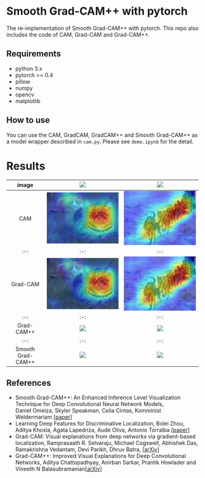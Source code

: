 # Smooth Grad-CAM++ with pytorch
The re-implementation of Smooth Grad-CAM++ with pytorch.
This repo also includes the code of CAM, Grad-CAM and Grad-CAM++.

## Requirements
* python 3.x
* pytorch >= 0.4
* pillow
* numpy
* opencv
* matplotlib

## How to use
You can use the CAM, GradCAM, GradCAM++ and Smooth Grad-CAM++ as a model wrapper described in `cam.py`.
Please see `demo.ipynb` for the detail.

# Results
|image|![](results/tigercat.jpg)|![](samples/dogsled.jpg)|
|:-:|:-:|:-:|
|CAM|![](sample/tiger_cat_cam.png)|![](sample/dogsled_dog_sled_dog_sleigh_cam.png)|
|:-:|:-:|:-:|
|Grad-CAM|![](sample/tiger_cat_gradcam.png)|![](sample/dogsled_dog_sled_dog_sleigh_gradcam.png)|
|:-:|:-:|:-:|
|Grad-CAM++|![](tiger_cat_gradcampp.png)|![](samples/dogsled_dog_sled_dog_sleigh_gradcampp.png)|
|:-:|:-:|:-:|
|Smooth Grad-CAM++|![](tiger_cat_smoothgradcampp.png)|![](samples/dogsled_dog_sled_dog_sleigh_smoothgradcampp.png)|

## References
* Smooth Grad-CAM++: An Enhanced Inference Level Visualization Technique for Deep Convolutional Neural Network Models,  
  Daniel Omeiza, Skyler Speakman, Celia Cintas, Komminist Weldermariam [[paper](https://arxiv.org/abs/1908.01224)]
* Learning Deep Features for Discriminative Localization, 
  Bolei Zhou, Aditya Khosla, Agata Lapedriza, Aude Oliva, Antonio Torralba [[paper](http://cnnlocalization.csail.mit.edu/Zhou_Learning_Deep_Features_CVPR_2016_paper.pdf)]
* Grad-CAM: Visual explanations from deep networks via gradient-based localization,
  Ramprasaath R. Selvaraju, Michael Cogswell, Abhishek Das, Ramakrishna Vedantam, Devi Parikh, Dhruv Batra, [[arXiv](https://arxiv.org/abs/1610.02391)]
* Grad-CAM++: Improved Visual Explanations for Deep Convolutional Networks,
  Aditya Chattopadhyay, Anirban Sarkar, Prantik Howlader and Vineeth N Balasubramanian[[arXiv](https://arxiv.org/pdf/1710.11063.pdf)]
  

